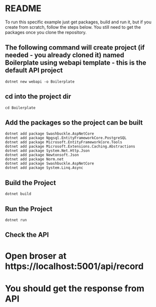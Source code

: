 

# README 

To run this specific example just get packages, build and run it, but if you create from scratch, follow the steps below. You still need to get the packages once you clone the repository.


## The following command will create project (if needed - you already cloned it) named **Boilerplate** using **webapi** template - this is the default API project
```
dotnet new webapi -o Boilerplate
```

## cd into the project dir
```
cd Boilerplate
```


## Add the packages so the project can be built
```
dotnet add package Swashbuckle.AspNetCore
dotnet add package Npgsql.EntityFrameworkCore.PostgreSQL
dotnet add package Microsoft.EntityFrameworkCore.Tools
dotnet add package Microsoft.Extensions.Caching.Abstractions
dotnet add package System.Net.Http.Json
dotnet add package Newtonsoft.Json
dotnet add package Norm.net
dotnet add package Swashbuckle.AspNetCore
dotnet add package System.Linq.Async
```

## Build the Project

```
dotnet build
```


## Run the Project

```
dotnet run
```


## Check the API

# Open broser at https://localhost:5001/api/record
# You should get the response from API



